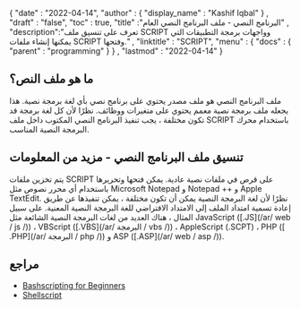 {
  "date" : "2022-04-14",
  "author" : {
    "display_name" : "Kashif Iqbal"
} ,
  "draft" : "false",
  "toc" : true,
  "title" :"البرنامج النصي - ملف البرنامج النصي العام" ,
  "description":"تعرف على تنسيق ملف SCRIPT وواجهات برمجة التطبيقات التي يمكنها إنشاء ملفات SCRIPT وفتحها." ,
  "linktitle" : "SCRIPT",
  "menu" : {
    "docs" : {
      "parent" : "programming"
}
} ,
  "lastmod" : "2022-04-14"
}

## ما هو ملف النص؟

ملف البرنامج النصي هو ملف مصدر يحتوي على برنامج نصي بأي لغة برمجة نصية. هذا يجعله ملف برمجة نصية معمم يحتوي على متغيرات ووظائف. نظرًا لأن كل لغة برمجة قد تكون مختلفة ، يجب تنفيذ البرنامج النصي المكتوب داخل ملف SCRIPT باستخدام محرك البرمجة النصية المناسب.

## تنسيق ملف البرنامج النصي - مزيد من المعلومات

يتم تخزين ملفات SCRIPT على قرص في ملفات نصية عادية. يمكن فتحها وتحريرها باستخدام أي محرر نصوص مثل Microsoft Notepad و Notepad ++ و Apple TextEdit. نظرًا لأن لغة البرمجة النصية يمكن أن تكون مختلفة ، يمكن تنفيذها عن طريق إعادة تسمية امتداد الملف إلى الامتداد الافتراضي للغة البرمجة النصية المعنية. على سبيل المثال ، هناك العديد من لغات البرمجة النصية الشائعة مثل JavaScript ([.JS](/ar/ web / js /)) ، VBScript ([.VBS](/ar/ البرمجة / vbs /)) ، AppleScript (.SCPT) ، PHP ([ .PHP](/ar/ البرمجة / php /)) و ASP ([.ASP](/ar/ web / asp /)).

## مراجع

* [Bashscripting for Beginners](https://help.ubuntu.com/community/Beginners/BashScripting)
* [Shellscript](https://www.shellscript.sh/)

